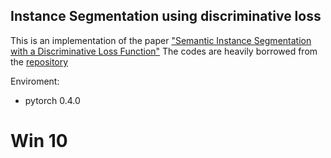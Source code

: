 ## Instance Segmentation using discriminative loss

This is an implementation of the paper ["Semantic Instance Segmentation with a Discriminative Loss Function"](https://arxiv.org/abs/1708.02551)
The codes are heavily borrowed from the [repository](https://github.com/Wizaron/instance-segmentation-pytorch)

Enviroment: 
* pytorch 0.4.0
# Win 10

